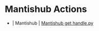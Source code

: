 

 # Mantishub Actions 

* | Mantishub | [Mantishub get handle.py](https://github.com/unskript/Awesome-CloudOps-Automation/tree/master/Mantishub/legos/mantishub_get_handle) 

